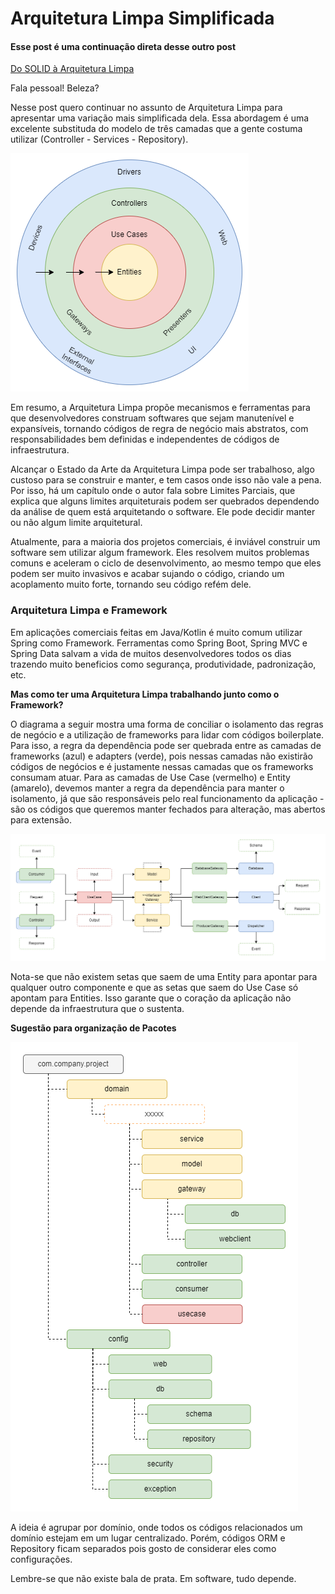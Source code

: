 # Arquitetura Limpa Simplificada

#### Esse post é uma continuação direta desse outro post
[Do SOLID à Arquitetura Limpa](https://www.tabnews.com.br/TraineeCodeplays/do-solid-a-arquitetura-limpa)

Fala pessoal! Beleza?

Nesse post quero continuar no assunto de Arquitetura Limpa para apresentar uma variação mais simplificada dela. Essa abordagem é uma excelente substituda do modelo de três camadas que a gente costuma utilizar (Controller - Services - Repository).

![Diagrama Arquitetura Limpa](imgs/clean-arch.png)

Em resumo, a Arquitetura Limpa propõe mecanismos e ferramentas para que desenvolvedores construam softwares que sejam manutenível e expansíveis, tornando códigos de regra de negócio mais abstratos, com responsabilidades bem definidas e independentes de códigos de infraestrutura.

Alcançar o Estado da Arte da Arquitetura Limpa pode ser trabalhoso, algo custoso para se construir e manter, e tem casos onde isso não vale a pena. Por isso, há um capítulo onde o autor fala sobre Limites Parciais, que explica que alguns limites arquiteturais podem ser quebrados dependendo da análise de quem está arquitetando o software. Ele pode decidir manter ou não algum limite arquitetural.

Atualmente, para a maioria dos projetos comerciais, é inviável construir um software sem utilizar algum framework. Eles resolvem muitos problemas comuns e aceleram o ciclo de desenvolvimento, ao mesmo tempo que eles podem ser muito invasivos e acabar sujando o código, criando um acoplamento muito forte, tornando seu código refém dele.

### Arquitetura Limpa e Framework

Em aplicações comerciais feitas em Java/Kotlin é muito comum utilizar Spring como Framework. Ferramentas como Spring Boot, Spring MVC e Spring Data salvam a vida de muitos desenvolvedores todos os dias trazendo muito beneficios como segurança, produtividade, padronização, etc.

**Mas como ter uma Arquitetura Limpa trabalhando junto como o Framework?**

O diagrama a seguir mostra uma forma de conciliar o isolamento das regras de negócio e a utilização de frameworks para lidar com códigos boilerplate. Para isso, a regra da dependência pode ser quebrada entre as camadas de frameworks (azul) e adapters (verde), pois nessas camadas não existirão códigos de negócios e é justamente nessas camadas que os frameworks consumam atuar. Para as camadas de Use Case (vermelho) e Entity (amarelo), devemos manter a regra da dependência para manter o isolamento, já que são responsáveis pelo real funcionamento da aplicação - são os códigos que queremos manter fechados para alteração, mas abertos para extensão.

![Diagrama Arquitetura para Spring Application](imgs/arch.png)

Nota-se que não existem setas que saem de uma Entity para apontar para qualquer outro componente e que as setas que saem do Use Case só apontam para Entities. Isso garante que o coração da aplicação não depende da infraestrutura que o sustenta.

**Sugestão para organização de Pacotes**  

![Diagrama Pacotes](imgs/package.png)

A ideia é agrupar por domínio, onde todos os códigos relacionados um domínio estejam em um lugar centralizado. Porém, códigos ORM e Repository ficam separados pois gosto de considerar eles como configurações.

Lembre-se que não existe bala de prata. Em software, tudo depende.

